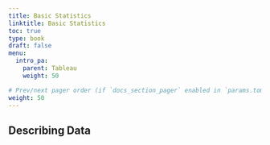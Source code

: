 ```yaml
---
title: Basic Statistics
linktitle: Basic Statistics
toc: true
type: book
draft: false
menu:
  intro_pa:
    parent: Tableau
    weight: 50

# Prev/next pager order (if `docs_section_pager` enabled in `params.toml`)
weight: 50
---
```


<!-- In this tutorial, I'll share how to pull basic and complex statistics from a data set: -->

<!-- ## NumPy Library

NumPy supports processing large sets of data as well as complex mathematical functions. -->

## Describing Data


